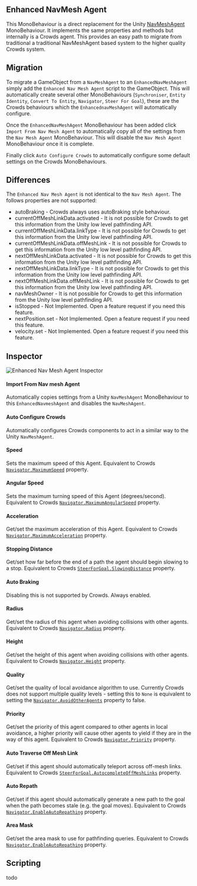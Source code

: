 ## Enhanced NavMesh Agent

This MonoBehaviour is a direct replacement for the Unity [NavMeshAgent](https://docs.unity3d.com/ScriptReference/AI.NavMeshAgent.html) MonoBehaviour. It implements the same properties and methods but internally is a Crowds agent. This provides an easy path to migrate from traditional a traditional NavMeshAgent based system to the higher quality Crowds system.

## Migration

To migrate a GameObject from a `NavMeshAgent` to an `EnhancedNavMeshAgent` simply add the `Enhanced Nav Mesh Agent` script to the GameObject. This will automatically create several other MonoBehaviours (`Synchroniser`, `Entity Identity`, `Convert To Entity`, `Navigator`, `Steer For Goal`), these are the Crowds behaviours which the `EnhancednavMeshAgent` will automatically configure.

Once the `EnhancedNavMeshAgent` MonoBehaviour has been added click `Import From Nav Mesh Agent` to automatically copy all of the settings from the `Nav Mesh Agent` MonoBehaviour. This will disable the `Nav Mesh Agent` MonoBehaviour once it is complete.

Finally click `Auto Configure Crowds` to automatically configure some default settings on the Crowds MonoBehaviours.

## Differences

The `Enhanced Nav Mesh Agent` is not identical to the `Nav Mesh Agent`. The follows properties are not supported:
 - autoBraking - Crowds always uses autoBraking style behaviour.
 - currentOffMeshLinkData.activated - It is not possible for Crowds to get this information from the Unity low level pathfinding API.
 - currentOffMeshLinkData.linkType - It is not possible for Crowds to get this information from the Unity low level pathfinding API.
 - currentOffMeshLinkData.offMeshLink - It is not possible for Crowds to get this information from the Unity low level pathfinding API.
 - nextOffMeshLinkData.activated - It is not possible for Crowds to get this information from the Unity low level pathfinding API.
 - nextOffMeshLinkData.linkType - It is not possible for Crowds to get this information from the Unity low level pathfinding API.
 - nextOffMeshLinkData.offMeshLink - It is not possible for Crowds to get this information from the Unity low level pathfinding API.
 - navMeshOwner - It is not possible for Crowds to get this information from the Unity low level pathfinding API.
 - isStopped - Not Implemented. Open a feature request if you need this feature.
 - nextPosition.set - Not Implemented. Open a feature request if you need this feature.
 - velocity.set - Not Implemented. Open a feature request if you need this feature.

## Inspector

![Enhanced Nav Mesh Agent Inspector](../../../images/EnhancedNavMeshAgentInspector.png)

#### Import From Nav mesh Agent

Automatically copies settings from a Unity `NavMeshAgent` MonoBehaviour to this `EnhancedNavmeshAgent` and disables the `NavMeshAgent`.

#### Auto Configure Crowds

Automatically configures Crowds components to act in a similar way to the Unity `NavMeshAgent`.

#### Speed

Sets the maximum speed of this Agent. Equivalent to Crowds [`Navigator.MaximumSpeed`](../Navigator#maximum-speed) property.

#### Angular Speed

Sets the maximum turning speed of this Agent (degrees/second). Equivalent to Crowds [`Navigator.MaximumAngularSpeed`](../Navigator#maximum-angular-speed) property.

#### Acceleration

Get/set the maximum acceleration of this Agent. Equivalent to Crowds [`Navigator.MaximumAcceleration`](../Navigator#maximum-acceleration) property.

#### Stopping Distance

Get/set how far before the end of a path the agent should begin slowing to a stop. Equivalent to Crowds [`SteerForGoal.SlowingDistance`](../Steering/SteerForGoal#slowing-distance) property.

#### Auto Braking

Disabling this is not supported by Crowds. Always enabled.

#### Radius

Get/set the radius of this agent when avoiding collisions with other agents. Equivalent to Crowds [`Navigator.Radius`](../Navigator#radius) property.

#### Height

Get/set the height of this agent when avoiding collisions with other agents. Equivalent to Crowds [`Navigator.Height`](../Navigator#height) property.

#### Quality

Get/set the quality of local avoidance algorithm to use. Currently Crowds does not support multiple quality levels - setting this to `None` is equivalent to setting the [`Navigator.AvoidOtherAgents`](../Navigator#avoid-local-obstacles) property to false.

#### Priority

Get/set the priority of this agent compared to other agents in local avoidance, a higher priority will cause other agents to yield if they are in the way of this agent. Equivalent to Crowds [`Navigator.Priority`](../Navigator#priority-range) property.

#### Auto Traverse Off Mesh Link

Get/set if this agent should automatically teleport across off-mesh links. Equivalent to Crowds [`SteerForGoal.AutocompleteOffMeshLinks`](../Steering/SteerForGoal#autocomplete-off-mesh-links) property.

#### Auto Repath

Get/set if this agent should automatically generate a new path to the goal when the path becomes stale (e.g. the goal moves). Equivalent to Crowds [`Navigator.EnableAutoRepathing`](../Navigator#disable-automatic-repathing) property.

#### Area Mask

Get/set the area mask to use for pathfinding queries. Equivalent to Crowds [`Navigator.EnableAutoRepathing`](../Navigator#AreaMask) property.

## Scripting

todo